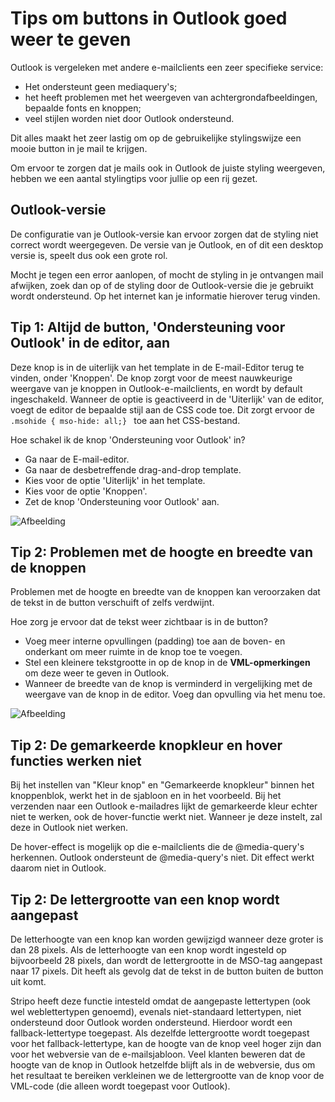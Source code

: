 # Tips om buttons in Outlook goed weer te geven

Outlook is vergeleken met andere e-mailclients een zeer specifieke service:
- Het ondersteunt geen mediaquery's; 
- het heeft problemen met het weergeven van achtergrondafbeeldingen, bepaalde fonts en knoppen; 
- veel stijlen worden niet door Outlook ondersteund.

Dit alles maakt het zeer lastig om op de gebruikelijke stylingswijze een mooie button in je mail te krijgen. 

Om ervoor te zorgen dat je mails ook in Outlook de juiste styling weergeven, hebben we een aantal stylingtips voor jullie op een rij gezet.


## Outlook-versie

De configuratie van je Outlook-versie kan ervoor zorgen dat de styling niet correct wordt weergegeven. De versie van je Outlook, en of dit een desktop versie is, speelt dus ook een grote rol. 

Mocht je tegen een error aanlopen, of mocht de styling in je ontvangen mail afwijken, zoek dan op of de styling door de Outlook-versie die je gebruikt wordt ondersteund. Op het internet kan je informatie hierover terug vinden.

## Tip 1: Altijd de button, 'Ondersteuning voor Outlook' in de editor, aan

Deze knop is in de uiterlijk van het template in de E-mail-Editor terug te vinden, onder 'Knoppen'. De knop zorgt voor de meest nauwkeurige weergave van je knoppen in Outlook-e-mailclients, en wordt by default ingeschakeld. Wanneer de optie is geactiveerd in de 'Uiterlijk' van de editor, voegt de editor de bepaalde stijl aan de CSS code toe. Dit zorgt ervoor de 
```.msohide { mso-hide: all;} ``` toe aan het CSS-bestand.

Hoe schakel ik de knop 'Ondersteuning voor Outlook' in?
- Ga naar de E-mail-editor.
- Ga naar de desbetreffende drag-and-drop template.
- Kies voor de optie 'Uiterlijk' in het template.
- Kies voor de optie 'Knoppen'.
- Zet de knop 'Ondersteuning voor Outlook' aan.

![Afbeelding](https://github.com/Quancode/Documentation/blob/master/Publisher/images/gitbuttonnieuw2.png)

## Tip 2: Problemen met de hoogte en breedte van de knoppen

Problemen met de hoogte en breedte van de knoppen kan veroorzaken dat de tekst in de button verschuift of zelfs verdwijnt. 

Hoe zorg je ervoor dat de tekst weer zichtbaar is in de button? 
- Voeg meer interne opvullingen (padding) toe aan de boven- en onderkant om meer ruimte in de knop toe te voegen.
- Stel een kleinere tekstgrootte in op de knop in de **VML-opmerkingen** om deze weer te geven in Outlook.
- Wanneer de breedte van de knop is verminderd in vergelijking met de weergave van de knop in de editor. Voeg dan opvulling via het menu toe.

![Afbeelding](https://github.com/Quancode/Documentation/blob/master/Publisher/images/button2nieuw.png)

## Tip 2: De gemarkeerde knopkleur en hover functies werken niet

Bij het instellen van "Kleur knop" en "Gemarkeerde knopkleur" binnen het knoppenblok, werkt het in de sjabloon en in het voorbeeld. Bij het verzenden naar een Outlook e-mailadres lijkt de gemarkeerde kleur echter niet te werken, ook de hover-functie werkt niet. Wanneer je deze instelt, zal deze in Outlook niet werken. 

De hover-effect is mogelijk op die e-mailclients die de @media-query's herkennen. Outlook ondersteunt de @media-query's niet. Dit effect werkt daarom niet in Outlook. 


## Tip 2: De lettergrootte van een knop wordt aangepast

De letterhoogte van een knop kan worden gewijzigd wanneer deze groter is dan 28 pixels. Als de letterhoogte van een knop wordt ingesteld op bijvoorbeeld 28 pixels, dan wordt de lettergrootte in de MSO-tag aangepast naar 17 pixels. Dit heeft als gevolg dat de tekst in de button buiten de button uit komt. 

Stripo heeft deze functie intesteld omdat de aangepaste lettertypen (ook wel weblettertypen genoemd), evenals niet-standaard lettertypen,  niet ondersteund door Outlook worden ondersteund. Hierdoor wordt een fallback-lettertype toegepast. Als dezelfde lettergrootte wordt toegepast voor het fallback-lettertype, kan de hoogte van de knop veel hoger zijn dan voor het webversie van de e-mailsjabloon. Veel klanten beweren dat de hoogte van de knop in Outlook hetzelfde blijft als in de webversie, dus om het resultaat te bereiken verkleinen we de lettergrootte van de knop voor de VML-code (die alleen wordt toegepast voor Outlook).

